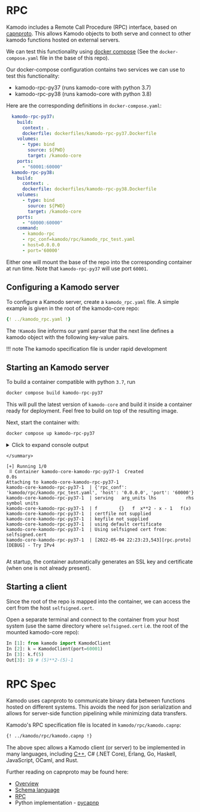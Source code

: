 # RPC

Kamodo includes a Remote Call Procedure (RPC) interface, based on [capnproto](https://capnproto.org/). This allows Kamodo objects to both serve and connect to other kamodo functions hosted on external servers.

We can test this functionality using [docker compose](https://docs.docker.com/compose/) (See the `docker-compose.yaml` file in the base of this repo).

Our docker-compose configuration contains two services we can use to test this functionality:

* kamodo-rpc-py37 (runs kamodo-core with python 3.7)
* kamodo-rpc-py38 (runs kamodo-core with python 3.8)

Here are the corresponding definitions in `docker-compose.yaml`:

```yaml
  kamodo-rpc-py37:
    build:
      context: .
      dockerfile: dockerfiles/kamodo-rpc-py37.Dockerfile
    volumes:
      - type: bind
        source: ${PWD}
        target: /kamodo-core
    ports:
      - "60001:60000"
  kamodo-rpc-py38:
    build:
      context: .
      dockerfile: dockerfiles/kamodo-rpc-py38.Dockerfile
    volumes:
      - type: bind
        source: ${PWD}
        target: /kamodo-core
    ports:
      - "60000:60000"
    command:
      - kamodo-rpc
      - rpc_conf=kamodo/rpc/kamodo_rpc_test.yaml
      - host=0.0.0.0
      - port='60000'
```

Either one will mount the base of the repo into the corresponding container at run time. Note that `kamodo-rpc-py37` will use port `60001`.


## Configuring a Kamodo server

To configure a Kamodo server, create a `kamodo_rpc.yaml` file. A simple example is given in the root of the kamodo-core repo:

```yaml 
{! ../kamodo_rpc.yaml !}
```
The `!Kamodo` line informs our yaml parser that the next line defines a kamodo object with the following key-value pairs.

!!! note
    The kamodo specification file is under rapid development

<!-- #region -->
## Starting an Kamodo server

To build a container compatible with python `3.7`, run

```sh
docker compose build kamodo-rpc-py37
```

This will pull the latest version of `kamodo-core` and build it inside a container ready for deployment. Feel free to build on top of the resulting image.

Next, start the container with:

```sh
docker compose up kamodo-rpc-py37
```

<details>
    <summary> Click to expand console output

    </summary>
```console
[+] Running 1/0
 ⠿ Container kamodo-core-kamodo-rpc-py37-1  Created                                                                     0.0s
Attaching to kamodo-core-kamodo-rpc-py37-1
kamodo-core-kamodo-rpc-py37-1  | {'rpc_conf': 'kamodo/rpc/kamodo_rpc_test.yaml', 'host': '0.0.0.0', 'port': '60000'}
kamodo-core-kamodo-rpc-py37-1  | serving   arg_units lhs           rhs symbol units
kamodo-core-kamodo-rpc-py37-1  | f        {}   f  x**2 - x - 1   f(x)      
kamodo-core-kamodo-rpc-py37-1  | certfile not supplied
kamodo-core-kamodo-rpc-py37-1  | keyfile not supplied
kamodo-core-kamodo-rpc-py37-1  | using default certificate
kamodo-core-kamodo-rpc-py37-1  | Using selfsigned cert from: selfsigned.cert
kamodo-core-kamodo-rpc-py37-1  | [2022-05-04 22:23:23,543][rpc.proto][DEBUG] - Try IPv4
```
</details>

At startup, the container automatically generates an SSL key and certificate (when one is not already present). 

## Starting a client

Since the root of the repo is mapped into the container, we can access the cert from the host `selfsigned.cert`.

Open a separate terminal and connect to the container from your host system (use the same directory where `selfsigned.cert` i.e. the root of the mounted kamodo-core repo):

```python
In [1]: from kamodo import KamodoClient
In [2]: k = KamodoClient(port=60001)
In [3]: k.f(5) 
Out[3]: 19 # (5)**2-(5)-1

```
<!-- #endregion -->

<!-- #region -->
# RPC Spec

Kamodo uses capnproto to communicate binary data between functions hosted on different systems. This avoids the need for json serialization and allows for server-side function pipelining while minimizing data transfers.

Kamodo's RPC specification file is located in `kamodo/rpc/kamodo.capnp`:

```sh
{! ../kamodo/rpc/kamodo.capnp !}
```

The above spec allows a Kamodo client (or server) to be implemented in many languages, including [C++](https://capnproto.org/cxx.html), C# (.NET Core), Erlang, Go, Haskell, JavaScript, OCaml, and Rust.

Further reading on capnproto may be found here: 

* [Overview](https://capnproto.org/index.html)
* [Schema language](https://capnproto.org/language.html)
* [RPC](https://capnproto.org/rpc.html)
* Python implementation - [pycapnp](http://capnproto.github.io/pycapnp/quickstart.html)
<!-- #endregion -->

